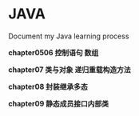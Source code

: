 # JAVA
Document my Java learning process

**chapter0506 控制语句 数组**

**chapter07 类与对象 递归重载构造方法**

**chapter08 封装继承多态**

**chapter09 静态成员接口内部类**
